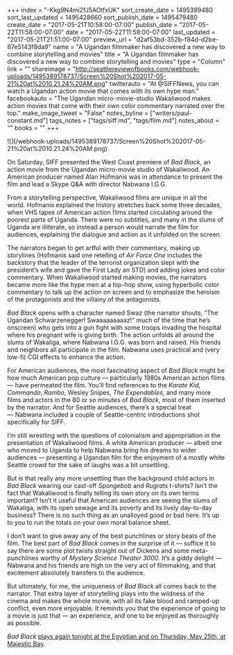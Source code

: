 +++
index = "-Kkg9N4mi2fJ5AOtfxUK"
sort_create_date = 1495389480
sort_last_updated = 1495428660
sort_publish_date = 1495479480
create_date = "2017-05-21T10:58:00-07:00"
publish_date = "2017-05-22T11:58:00-07:00"
date = "2017-05-22T11:58:00-07:00"
last_updated = "2017-05-21T21:51:00-07:00"
preview_url = "d2af53bd-352b-f84d-d2be-87e5143f8da9"
name = "A Ugandan filmmaker has discovered a new way to combine storytelling and movies"
title = "A Ugandan filmmaker has discovered a new way to combine storytelling and movies"
type = "Column"
link = ""
shareimage = "http://seattlereviewofbooks.com/webhook-uploads/1495389178737/Screen%20Shot%202017-05-21%20at%2010.21.24%20AM.png"
twitterauto = "At @SIFFNews, you can watch a Ugandan action movie that comes with its own hype man."
facebookauto = "The Ugandan micro-movie-studio Wakaliwood makes action movies that come with their own color commentary narrated over the top."
make_image_tweet = "False"
notes_byline = ["writers/paul-constant.md"]
tags_notes = ["tags/siff.md", "tags/film.md"]
notes_about = ""
books = ""
+++
<p class="image">![](/webhook-uploads/1495389178737/Screen%20Shot%202017-05-21%20at%2010.21.24%20AM.png)</p>

On Saturday, SIFF presented the West Coast premiere of *Bad Black*, an action movie from the Ugandan micro-movie studio of Wakaliwood. An American producer named Alan Hofmanis was in attendance to present the film and lead a Skype Q&A with director Nabwana I.G.G. 

From a storytelling perspective, Wakaliwood films are unique in all the world. Hofmanis explained the history stretches back some three decades, when VHS tapes of American action films started circulating around the poorest parts of Uganda. There were no subtitles, and many in the slums of Uganda are illiterate, so instead a person would narrate the film for audiences, explaining the dialogue and action as it unfolded on the screen.

The narrators began to get artful with their commentary, making up storylines (Hofmanis said one retelling of *Air Force One* includes the backstory that the leader of the terrorist organization slept with the president’s wife and gave the First Lady an STD) and adding jokes and color commentary. When Wakaliwood started making movies, the narrators became more like the hype men at a hip-hop show, using hyperbolic color commentary to talk up the action on screen and to emphasize the heroism of the protagonists and the villainy of the antagonists.

*Bad Black* opens with a character named Swaz (the narrator shouts, “The Ugandan Schwarzenegger! Swaaaaaaaaaz!” much of the time that he’s onscreen) who gets into a gun fight with some troops invading the hospital where his pregnant wife is giving birth. The action unfolds all around the slums of Wakaliga, where Nabwana I.G.G. was born and raised. His friends and neighbors all participate in the film. Nabwana uses practical and (very low-fi) CGI effects to enhance the action.

For American audiences, the most fascinating aspect of *Bad Black* might be how much American pop culture — particularly 1980s American action films — have permeated the film. You’ll find references to the *Karate Kid*, *Commando*, *Rambo*, Wesley Snipes, *The Expendables*, and many more films and actors in the 80 or so minutes of *Bad Black*, most of them inserted by the narrator. And for Seattle audiences, there’s a special treat — Nabwana included a couple of Seattle-centric introductions shot specifically for SIFF.

I’m still wrestling with the questions of colonialism and appropriation in the presentation of Wakaliwood films. A white American producer — albeit one who moved to Uganda to help Nabwana bring his dreams to wider audiences — presenting a Ugandan film for the enjoyment of a mostly white Seattle crowd for the sake of laughs was a bit unsettling. 

But is that really any more unsettling than the background child actors in *Bad Black* wearing our cast-off *Spongebob* and *Rugrats* t-shirts? Isn’t the fact that Wakaliwood is finally telling its own story on its own terms important? Isn’t it useful that American audiences are seeing the slums of Wakaliga, with its open sewage and its poverty and its lively day-to-day business? There is no such thing as an unalloyed good or bad here. It’s up to you to run the totals on your own moral balance sheet.

I don’t want to give away any of the best punchlines or story beats of the film. The best part of *Bad Black* comes in the surprise of it — suffice it to say there are some plot twists straight out of Dickens and some meta-punchlines worthy of *Mystery Science Theater 3000*. It’s a giddy delight — Nabwana and his friends are high on the very act of filmmaking, and that excitement absolutely transfers to the audience.

But ultimately, for me, the uniqueness of *Bad Black* all comes back to the narrator. That extra layer of storytelling plays into the wildness of the cinema and makes the whole movie, with all its fake blood and ramped-up conflict, even more enjoyable. It reminds you that the experience of going to a movie is just that — an experience, and one to be enjoyed as thoroughly as possible.

*Bad Black* [plays again tonight at the Egyptian and on Thursday, May 25th, at Majestic Bay](https://www.siff.net/festival/bad-black).
